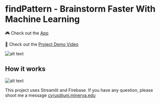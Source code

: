 # findPattern - Brainstorm Faster With Machine Learning 
🎮 Check out the [App](https://share.streamlit.io/cyrushhc/cyrushhc.github.io/main/myapp.py)

🔗 Check out the [Project Demo Video](https://drive.google.com/file/d/1_8_wR5_zab3vRL8Lhbjhr-IQ5lVyPDx3/view?usp=sharing)

![alt text](https://github.com/cyrushhc/findPattern/blob/main/projectdemo.gif?raw=true)

## How it works 
![alt text](https://github.com/cyrushhc/findPattern/blob/main/How%20it%20Works.png?raw=true)

This project uses Streamlit and Firebase. If you have any question, please shoot me a message cyrus@uni.minerva.edu



